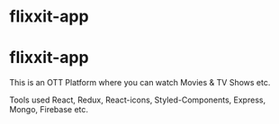 # flixxit-app
# flixxit-app
This is an OTT Platform where you can watch Movies & TV Shows etc.

Tools used React, Redux, React-icons, Styled-Components, Express, Mongo, Firebase etc.
 
 
